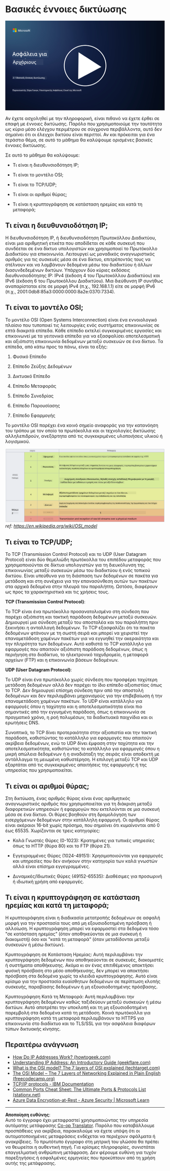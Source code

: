<!--
CO_OP_TRANSLATOR_METADATA:
{
  "original_hash": "252724eceeb183fb9018f88c5e1a3f0c",
  "translation_date": "2025-09-03T22:04:30+00:00",
  "source_file": "3.1 Networking key concepts.md",
  "language_code": "el"
}
-->
# Βασικές έννοιες δικτύωσης

[![Παρακολουθήστε το βίντεο](../../translated_images/3-1_placeholder.4175b570caca311e2bfc7e19ab9e1f14144b17af49b128ea998c2a7211f49795.el.png)](https://learn-video.azurefd.net/vod/player?id=1d8606a8-8357-4dae-8b8f-0a13c3fddd7a)

Αν έχετε ασχοληθεί με την πληροφορική, είναι πιθανό να έχετε έρθει σε επαφή με έννοιες δικτύωσης. Παρόλο που χρησιμοποιούμε την ταυτότητα ως κύριο μέσο ελέγχου περιμέτρου σε σύγχρονα περιβάλλοντα, αυτό δεν σημαίνει ότι οι έλεγχοι δικτύου είναι περιττοί. Αν και πρόκειται για ένα τεράστιο θέμα, σε αυτό το μάθημα θα καλύψουμε ορισμένες βασικές έννοιες δικτύωσης.

Σε αυτό το μάθημα θα καλύψουμε:

 - Τι είναι η διευθυνσιοδότηση IP;
   
 - Τι είναι το μοντέλο OSI;

 

 - Τι είναι το TCP/UDP;

   
 

 - Τι είναι οι αριθμοί θύρας;

   
  

 - Τι είναι η κρυπτογράφηση σε κατάσταση ηρεμίας και κατά τη μεταφορά;

## Τι είναι η διευθυνσιοδότηση IP;

Η διευθυνσιοδότηση IP, ή διευθυνσιοδότηση Πρωτοκόλλου Διαδικτύου, είναι μια αριθμητική ετικέτα που αποδίδεται σε κάθε συσκευή που συνδέεται σε ένα δίκτυο υπολογιστών και χρησιμοποιεί το Πρωτόκολλο Διαδικτύου για επικοινωνία. Λειτουργεί ως μοναδικός αναγνωριστικός αριθμός για τις συσκευές μέσα σε ένα δίκτυο, επιτρέποντάς τους να στέλνουν και να λαμβάνουν δεδομένα μέσω του διαδικτύου ή άλλων διασυνδεδεμένων δικτύων. Υπάρχουν δύο κύριες εκδόσεις διευθυνσιοδότησης IP: IPv4 (έκδοση 4 του Πρωτοκόλλου Διαδικτύου) και IPv6 (έκδοση 6 του Πρωτοκόλλου Διαδικτύου). Μια διεύθυνση IP συνήθως αναπαρίσταται είτε σε μορφή IPv4 (π.χ., 192.168.1.1) είτε σε μορφή IPv6 (π.χ., 2001:0db8:85a3:0000:0000:8a2e:0370:7334).

## Τι είναι το μοντέλο OSI;

Το μοντέλο OSI (Open Systems Interconnection) είναι ένα εννοιολογικό πλαίσιο που τυποποιεί τις λειτουργίες ενός συστήματος επικοινωνίας σε επτά διακριτά επίπεδα. Κάθε επίπεδο εκτελεί συγκεκριμένες εργασίες και επικοινωνεί με τα γειτονικά επίπεδα για να εξασφαλίσει αποτελεσματική και αξιόπιστη επικοινωνία δεδομένων μεταξύ συσκευών σε ένα δίκτυο. Τα επίπεδα, από κάτω προς τα πάνω, είναι τα εξής:

 1. Φυσικό Επίπεδο
    
 
 2. Επίπεδο Ζεύξης Δεδομένων

    
    

 1. Δικτυακό Επίπεδο

    
   

 1. Επίπεδο Μεταφοράς

    

 1. Επίπεδο Συνεδρίας

    
   

 1. Επίπεδο Παρουσίασης

    
    

 1. Επίπεδο Εφαρμογής

Το μοντέλο OSI παρέχει ένα κοινό σημείο αναφοράς για την κατανόηση του τρόπου με τον οποίο τα πρωτόκολλα και οι τεχνολογίες δικτύωσης αλληλεπιδρούν, ανεξάρτητα από τις συγκεκριμένες υλοποιήσεις υλικού ή λογισμικού.

![image](../../translated_images/osilayers.3489744e4715f50913c8f8cfe8deaccdcee6b0642bb18344496faed0abb58051.el.png)
_ref: https://en.wikipedia.org/wiki/OSI_model_

## Τι είναι το TCP/UDP;

Το TCP (Transmission Control Protocol) και το UDP (User Datagram Protocol) είναι δύο θεμελιώδη πρωτόκολλα του επιπέδου μεταφοράς που χρησιμοποιούνται σε δίκτυα υπολογιστών για τη διευκόλυνση της επικοινωνίας μεταξύ συσκευών μέσω του διαδικτύου ή ενός τοπικού δικτύου. Είναι υπεύθυνα για τη διάσπαση των δεδομένων σε πακέτα για μετάδοση και στη συνέχεια για την επανασύνθεση αυτών των πακέτων στα αρχικά δεδομένα στην πλευρά του παραλήπτη. Ωστόσο, διαφέρουν ως προς τα χαρακτηριστικά και τις χρήσεις τους.

**TCP (Transmission Control Protocol)**:

Το TCP είναι ένα πρωτόκολλο προσανατολισμένο στη σύνδεση που παρέχει αξιόπιστη και τακτική παράδοση δεδομένων μεταξύ συσκευών. Δημιουργεί μια σύνδεση μεταξύ του αποστολέα και του παραλήπτη πριν ξεκινήσει η ανταλλαγή δεδομένων. Το TCP εξασφαλίζει ότι τα πακέτα δεδομένων φτάνουν με τη σωστή σειρά και μπορεί να χειριστεί την επαναμετάδοση χαμένων πακέτων για να εγγυηθεί την ακεραιότητα και την πληρότητα των δεδομένων. Αυτό καθιστά το TCP κατάλληλο για εφαρμογές που απαιτούν αξιόπιστη παράδοση δεδομένων, όπως η περιήγηση στο διαδίκτυο, το ηλεκτρονικό ταχυδρομείο, η μεταφορά αρχείων (FTP) και η επικοινωνία βάσεων δεδομένων.

**UDP (User Datagram Protocol)**:

Το UDP είναι ένα πρωτόκολλο χωρίς σύνδεση που προσφέρει ταχύτερη μετάδοση δεδομένων αλλά δεν παρέχει το ίδιο επίπεδο αξιοπιστίας όπως το TCP. Δεν δημιουργεί επίσημη σύνδεση πριν από την αποστολή δεδομένων και δεν περιλαμβάνει μηχανισμούς για την επιβεβαίωση ή την επαναμετάδοση χαμένων πακέτων. Το UDP είναι κατάλληλο για εφαρμογές όπου η ταχύτητα και η αποτελεσματικότητα είναι πιο σημαντικές από την εγγυημένη παράδοση, όπως η επικοινωνία σε πραγματικό χρόνο, η ροή πολυμέσων, τα διαδικτυακά παιχνίδια και οι ερωτήσεις DNS.

Συνοπτικά, το TCP δίνει προτεραιότητα στην αξιοπιστία και την τακτική παράδοση, καθιστώντας το κατάλληλο για εφαρμογές που απαιτούν ακρίβεια δεδομένων, ενώ το UDP δίνει έμφαση στην ταχύτητα και την αποτελεσματικότητα, καθιστώντας το κατάλληλο για εφαρμογές όπου η μικρή απώλεια δεδομένων ή η αναδιάταξη της σειράς είναι αποδεκτή με αντάλλαγμα τη μειωμένη καθυστέρηση. Η επιλογή μεταξύ TCP και UDP εξαρτάται από τις συγκεκριμένες απαιτήσεις της εφαρμογής ή της υπηρεσίας που χρησιμοποιείται.

## Τι είναι οι αριθμοί θύρας;

Στη δικτύωση, ένας αριθμός θύρας είναι ένας αριθμητικός αναγνωριστικός αριθμός που χρησιμοποιείται για τη διάκριση μεταξύ διαφορετικών υπηρεσιών ή εφαρμογών που εκτελούνται σε μια συσκευή μέσα σε ένα δίκτυο. Οι θύρες βοηθούν στη δρομολόγηση των εισερχόμενων δεδομένων στην κατάλληλη εφαρμογή. Οι αριθμοί θύρας είναι ακέραιοι 16-bit χωρίς πρόσημο, που σημαίνει ότι κυμαίνονται από 0 έως 65535. Χωρίζονται σε τρεις κατηγορίες:

- Καλά Γνωστές Θύρες (0-1023): Κρατημένες για τυπικές υπηρεσίες όπως το HTTP (θύρα 80) και το FTP (θύρα 21).

- Εγγεγραμμένες Θύρες (1024-49151): Χρησιμοποιούνται για εφαρμογές και υπηρεσίες που δεν ανήκουν στην κατηγορία των καλά γνωστών αλλά είναι επίσημα εγγεγραμμένες.

- Δυναμικές/Ιδιωτικές Θύρες (49152-65535): Διαθέσιμες για προσωρινή ή ιδιωτική χρήση από εφαρμογές.

## Τι είναι η κρυπτογράφηση σε κατάσταση ηρεμίας και κατά τη μεταφορά;

Η κρυπτογράφηση είναι η διαδικασία μετατροπής δεδομένων σε ασφαλή μορφή για την προστασία τους από μη εξουσιοδοτημένη πρόσβαση ή αλλοίωση. Η κρυπτογράφηση μπορεί να εφαρμοστεί στα δεδομένα τόσο "σε κατάσταση ηρεμίας" (όταν αποθηκεύονται σε μια συσκευή ή διακομιστή) όσο και "κατά τη μεταφορά" (όταν μεταδίδονται μεταξύ συσκευών ή μέσω δικτύων).

Κρυπτογράφηση σε Κατάσταση Ηρεμίας: Αυτή περιλαμβάνει την κρυπτογράφηση δεδομένων που αποθηκεύονται σε συσκευές, διακομιστές ή συστήματα αποθήκευσης. Ακόμα κι αν ένας επιτιθέμενος αποκτήσει φυσική πρόσβαση στο μέσο αποθήκευσης, δεν μπορεί να αποκτήσει πρόσβαση στα δεδομένα χωρίς τα κλειδιά κρυπτογράφησης. Αυτό είναι κρίσιμο για την προστασία ευαίσθητων δεδομένων σε περίπτωση κλοπής συσκευής, παραβίασης δεδομένων ή μη εξουσιοδοτημένης πρόσβασης.

Κρυπτογράφηση Κατά τη Μεταφορά: Αυτή περιλαμβάνει την κρυπτογράφηση δεδομένων καθώς ταξιδεύουν μεταξύ συσκευών ή μέσω δικτύων. Αυτό αποτρέπει την υποκλοπή και τη μη εξουσιοδοτημένη παρεμβολή στα δεδομένα κατά τη μετάδοση. Κοινά πρωτόκολλα για κρυπτογράφηση κατά τη μεταφορά περιλαμβάνουν το HTTPS για επικοινωνία στο διαδίκτυο και το TLS/SSL για την ασφάλεια διαφόρων τύπων δικτυακής κίνησης.

## Περαιτέρω ανάγνωση
- [How Do IP Addresses Work? (howtogeek.com)](https://www.howtogeek.com/341307/how-do-ip-addresses-work/)
- [Understanding IP Address: An Introductory Guide (geekflare.com)](https://geekflare.com/understanding-ip-address/)
- [What is the OSI model? The 7 layers of OSI explained (techtarget.com)](https://www.techtarget.com/searchnetworking/definition/OSI)
- [The OSI Model – The 7 Layers of Networking Explained in Plain English (freecodecamp.org)](https://www.freecodecamp.org/news/osi-model-networking-layers-explained-in-plain-english/)
- [TCP/IP protocols - IBM Documentation](https://www.ibm.com/docs/en/aix/7.3?topic=protocol-tcpip-protocols)
- [Common Ports Cheat Sheet: The Ultimate Ports & Protocols List (stationx.net)](https://www.stationx.net/common-ports-cheat-sheet/)
- [Azure Data Encryption-at-Rest - Azure Security | Microsoft Learn](https://learn.microsoft.com/azure/security/fundamentals/encryption-atrest?WT.mc_id=academic-96948-sayoung)

---

**Αποποίηση ευθύνης**:  
Αυτό το έγγραφο έχει μεταφραστεί χρησιμοποιώντας την υπηρεσία αυτόματης μετάφρασης [Co-op Translator](https://github.com/Azure/co-op-translator). Παρόλο που καταβάλλουμε προσπάθειες για ακρίβεια, παρακαλούμε να έχετε υπόψη ότι οι αυτοματοποιημένες μεταφράσεις ενδέχεται να περιέχουν σφάλματα ή ανακρίβειες. Το πρωτότυπο έγγραφο στη μητρική του γλώσσα θα πρέπει να θεωρείται η αυθεντική πηγή. Για κρίσιμες πληροφορίες, συνιστάται επαγγελματική ανθρώπινη μετάφραση. Δεν φέρουμε ευθύνη για τυχόν παρεξηγήσεις ή εσφαλμένες ερμηνείες που προκύπτουν από τη χρήση αυτής της μετάφρασης.